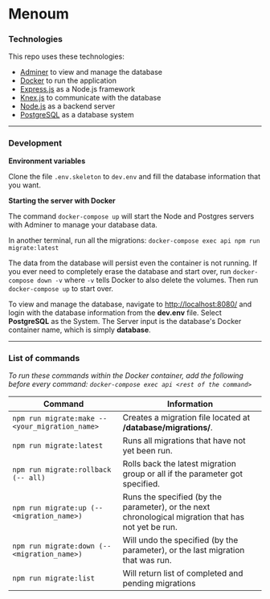 # Menoum

### Technologies
This repo uses these technologies:
- [Adminer](https://www.adminer.org/) to view and manage the database
- [Docker](https://docs.docker.com/compose/) to run the application
- [Express.js](https://expressjs.com/) as a Node.js framework
- [Knex.js](http://knexjs.org/) to communicate with the database
- [Node.js](https://nodejs.org/) as a backend server
- [PostgreSQL](https://www.postgresql.org/) as a database system

---

### Development
**Environment variables**

Clone the file `.env.skeleton` to `dev.env` and fill the database information that you want.

**Starting the server with Docker**

The command `docker-compose up` will start the Node and Postgres servers with Adminer to manage your database data.

In another terminal, run all the migrations: `docker-compose exec api npm run migrate:latest`

The data from the database will persist even the container is not running.
If you ever need to completely erase the database and start over, run `docker-compose down -v` where `-v` tells Docker
to also delete the volumes. Then run `docker-compose up` to start over.

To view and manage the database, navigate to [http://localhost:8080/](http://localhost:8080/) and login with the database information from the **dev.env** file. Select **PostgreSQL** as the System. The Server input is the database's Docker container name, which is simply **database**.

---

### List of commands

*To run these commands within the Docker container, add the following before every command: `docker-compose exec api <rest of the command>`*

| Command | Information |
| -- | --- |
| `npm run migrate:make -- <your_migration_name>` | Creates a migration file located at **/database/migrations/**. |
| `npm run migrate:latest` | Runs all migrations that have not yet been run. |
| `npm run migrate:rollback (-- all)` | Rolls back the latest migration group or all if the parameter got specified. |
| `npm run migrate:up (-- <migration_name>)` | Runs the specified (by the parameter), or the next chronological migration that has not yet be run. |
| `npm run migrate:down (-- <migration_name>)` | Will undo the specified (by the parameter), or the last migration that was run. |
| `npm run migrate:list` | Will return list of completed and pending migrations |
